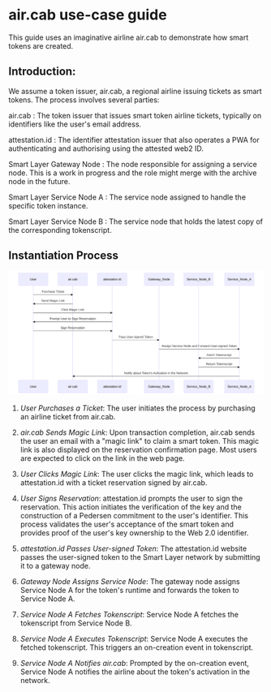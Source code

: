 # air.cab use-case guide

This guide uses an imaginative airline air.cab to demonstrate how smart tokens are created.

## Introduction:

We assume a token issuer, air.cab, a regional airline issuing tickets as smart tokens. The process involves several parties:

air.cab
: The token issuer that issues smart token airline tickets, typically on identifiers like the user's email address.

attestation.id
: The identifier attestation issuer that also operates a PWA for authenticating and authorising using the attested web2 ID.

Smart Layer Gateway Node
: The node responsible for assigning a service node. This is a work in progress and the role might merge with the archive node in the future.

Smart Layer Service Node A
: The service node assigned to handle the specific token instance.

Smart Layer Service Node B
: The service node that holds the latest copy of the corresponding tokenscript.

## Instantiation Process

![Sequence Flow on the instantiation of a smart air.cab token](air.cab-TokenCreation.svg)

1. *User Purchases a Ticket*: The user initiates the process by purchasing an airline ticket from air.cab.

2. *air.cab Sends Magic Link*: Upon transaction completion, air.cab sends the user an email with a "magic link" to claim a smart token. This magic link is also displayed on the reservation confirmation page. Most users are expected to click on the link in the web page.

3. *User Clicks Magic Link*: The user clicks the magic link, which leads to attestation.id with a ticket reservation signed by air.cab.

4. *User Signs Reservation*: attestation.id prompts the user to sign the reservation. This action initiates the verification of the key and the construction of a Pedersen commitment to the user's identifier. This process validates the user's acceptance of the smart token and provides proof of the user's key ownership to the Web 2.0 identifier.

5. *attestation.id Passes User-signed Token*: The attestation.id website passes the user-signed token to the Smart Layer network by submitting it to a gateway node.

6. *Gateway Node Assigns Service Node*: The gateway node assigns Service Node A for the token's runtime and forwards the token to Service Node A.

7. *Service Node A Fetches Tokenscript*: Service Node A fetches the tokenscript from Service Node B.

8. *Service Node A Executes Tokenscript*: Service Node A executes the fetched tokenscript. This triggers an on-creation event in tokenscript.

9. *Service Node A Notifies air.cab*: Prompted by the on-creation event, Service Node A notifies the airline about the token's activation in the network.
